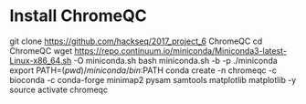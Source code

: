 # Install ChromeQC

git clone https://github.com/hackseq/2017_project_6 ChromeQC
cd ChromeQC
wget https://repo.continuum.io/miniconda/Miniconda3-latest-Linux-x86_64.sh -O miniconda.sh
bash miniconda.sh -b -p ./miniconda
export PATH=$(pwd)/miniconda/bin:$PATH
conda create -n chromeqc -c bioconda -c conda-forge minimap2 pysam samtools matplotlib matplotlib -y
source activate chromeqc
